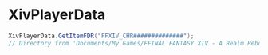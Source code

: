 # XivPlayerData

```csharp
XivPlayerData.GetItemFDR("FFXIV_CHR##############");
// Directory from 'Documents/My Games/FFINAL FANTASY XIV - A Realm Reborn'
```
